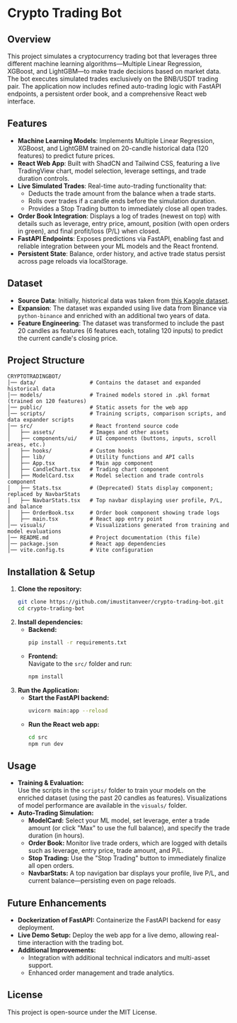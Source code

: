 # Crypto Trading Bot

## Overview
This project simulates a cryptocurrency trading bot that leverages three different machine learning algorithms—Multiple Linear Regression, XGBoost, and LightGBM—to make trade decisions based on market data. The bot executes simulated trades exclusively on the BNB/USDT trading pair. The application now includes refined auto-trading logic with FastAPI endpoints, a persistent order book, and a comprehensive React web interface.

## Features
- **Machine Learning Models**: Implements Multiple Linear Regression, XGBoost, and LightGBM trained on 20-candle historical data (120 features) to predict future prices.
- **React Web App**: Built with ShadCN and Tailwind CSS, featuring a live TradingView chart, model selection, leverage settings, and trade duration controls.
- **Live Simulated Trades**: Real-time auto-trading functionality that:
  - Deducts the trade amount from the balance when a trade starts.
  - Rolls over trades if a candle ends before the simulation duration.
  - Provides a Stop Trading button to immediately close all open trades.
- **Order Book Integration**: Displays a log of trades (newest on top) with details such as leverage, entry price, amount, position (with open orders in green), and final profit/loss (P/L) when closed.
- **FastAPI Endpoints**: Exposes predictions via FastAPI, enabling fast and reliable integration between your ML models and the React frontend.
- **Persistent State**: Balance, order history, and active trade status persist across page reloads via localStorage.

## Dataset
- **Source Data**: Initially, historical data was taken from [this Kaggle dataset](https://www.kaggle.com/datasets/franoisgeorgesjulien/crypto?select=Binance_BNBUSDT_1h+%281%29.csv).
- **Expansion**: The dataset was expanded using live data from Binance via `python-binance` and enriched with an additional two years of data.
- **Feature Engineering**: The dataset was transformed to include the past 20 candles as features (6 features each, totaling 120 inputs) to predict the current candle's closing price.

## Project Structure
```
CRYPTOTRADINGBOT/
│── data/                 # Contains the dataset and expanded historical data
│── models/               # Trained models stored in .pkl format (trained on 120 features)
│── public/               # Static assets for the web app
│── scripts/              # Training scripts, comparison scripts, and data expander scripts
│── src/                  # React frontend source code
│   ├── assets/           # Images and other assets
│   ├── components/ui/    # UI components (buttons, inputs, scroll areas, etc.)
│   ├── hooks/            # Custom hooks
│   ├── lib/              # Utility functions and API calls
│   ├── App.tsx           # Main app component
│   ├── CandleChart.tsx   # Trading chart component
│   ├── ModelCard.tsx     # Model selection and trade controls component
│   ├── Stats.tsx         # (Deprecated) Stats display component; replaced by NavbarStats
│   ├── NavbarStats.tsx   # Top navbar displaying user profile, P/L, and balance
│   ├── OrderBook.tsx     # Order book component showing trade logs
│   ├── main.tsx          # React app entry point
│── visuals/              # Visualizations generated from training and model evaluations
│── README.md             # Project documentation (this file)
│── package.json          # React app dependencies
│── vite.config.ts        # Vite configuration
```

## Installation & Setup
1. **Clone the repository:**
   ```sh
   git clone https://github.com/imustitanveer/crypto-trading-bot.git
   cd crypto-trading-bot
   ```
2. **Install dependencies:**
   - **Backend:**  
     ```sh
     pip install -r requirements.txt
     ```
   - **Frontend:**  
     Navigate to the `src/` folder and run:
     ```sh
     npm install
     ```
3. **Run the Application:**
   - **Start the FastAPI backend:**
     ```sh
     uvicorn main:app --reload
     ```
   - **Run the React web app:**
     ```sh
     cd src
     npm run dev
     ```

## Usage
- **Training & Evaluation:**  
  Use the scripts in the `scripts/` folder to train your models on the enriched dataset (using the past 20 candles as features). Visualizations of model performance are available in the `visuals/` folder.
- **Auto-Trading Simulation:**  
  - **ModelCard:** Select your ML model, set leverage, enter a trade amount (or click "Max" to use the full balance), and specify the trade duration (in hours).  
  - **Order Book:** Monitor live trade orders, which are logged with details such as leverage, entry price, trade amount, and P/L.
  - **Stop Trading:** Use the "Stop Trading" button to immediately finalize all open orders.  
  - **NavbarStats:** A top navigation bar displays your profile, live P/L, and current balance—persisting even on page reloads.

## Future Enhancements
- **Dockerization of FastAPI:** Containerize the FastAPI backend for easy deployment.
- **Live Demo Setup:** Deploy the web app for a live demo, allowing real-time interaction with the trading bot.
- **Additional Improvements:**  
  - Integration with additional technical indicators and multi-asset support.
  - Enhanced order management and trade analytics.

## License
This project is open-source under the MIT License.
